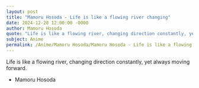 ```yaml
---
layout: post
title: "Mamoru Hosoda - Life is like a flowing river changing"
date: 2024-12-28 12:00:00 -0000
author: Mamoru Hosoda
quote: "Life is like a flowing river, changing direction constantly, yet always moving forward."
subject: Anime
permalink: /Anime/Mamoru Hosoda/Mamoru Hosoda - Life is like a flowing river changing
---
```


Life is like a flowing river, changing direction constantly, yet always moving forward.

- Mamoru Hosoda
